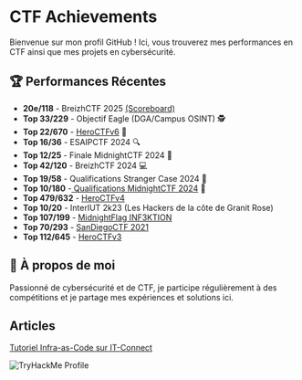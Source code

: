 # CTF Achievements

Bienvenue sur mon profil GitHub ! Ici, vous trouverez mes performances en CTF ainsi que mes projets en cybersécurité.

## 🏆 Performances Récentes

- **20e/118** - BreizhCTF 2025 [(Scoreboard)](https://x.com/BreizhCTF/status/1900969866179608729)
- **Top 33/229** - Objectif Eagle (DGA/Campus OSINT) 🕵️
- **Top 22/670** - [HeroCTFv6](https://ctftime.org/event/2496) 🦸
- **Top 16/36** - ESAIPCTF 2024 🔍
- **Top 12/25** - Finale MidnightCTF 2024 🌙
- **Top 42/120** - BreizhCTF 2024 💻
- **Top 19/58** - Qualifications Stranger Case 2024 🔎
- **Top 10/180** -[ Qualifications MidnightCTF 2024](https://ctftime.org/event/2295) 🚀
- **Top 479/632** - [HeroCTFv4](https://ctftime.org/event/1663)
- **Top 10/20** - InterIUT 2k23 (Les Hackers de la côte de Granit Rose)
- **Top 107/199** - [MidnightFlag INF3KTION](https://ctftime.org/event/1610)
- **Top 70/293** - [SanDiegoCTF 2021](https://ctftime.org/event/1255)
- **Top 112/645** - [HeroCTFv3](https://ctftime.org/event/1284)

## 📌 À propos de moi
Passionné de cybersécurité et de CTF, je participe régulièrement à des compétitions et je partage mes expériences et solutions ici.

## Articles 

[Tutoriel Infra-as-Code sur IT-Connect](https://www.it-connect.fr/vmware-vsphere-comment-utiliser-packer-pour-creer-un-modele-de-vm-windows-server-2022/)

![TryHackMe Profile](https://tryhackme-badges.s3.amazonaws.com/Tempest.png)
